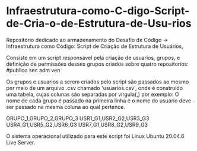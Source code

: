 # Infraestrutura-como-C-digo-Script-de-Cria-o-de-Estrutura-de-Usu-rios
Repositório dedicado ao armazenamento do Desafio de Código -> Infraestrutura como Código: Script de Criação de Estrutura de Usuários, 

Consiste em um script responsável pela criação de usuarios, grupos, e definição de permissões desses grupos criados sobre quatro repositorios:
#publico sec adm ven

Os grupos e usuarios a serem criados pelo script são passados ao mesmo por meio de um arquivo .csv chamado 'usuarios.csv', onde é construido uma tabela,
cujas colunas são separadas por virgula(,) por exemplo:
O nome de cada grupo é passado na primeira linha e o nome do usuário deve ser passado na mesma coluna ao qual pertence.

GRUPO_1,GRUPO_2,GRUPO_3
USR1_G1,USR2_G2,USR3_G3
USR4_G1,USR5_G2,USR6_G3
USR7_G1,USR8_G2,USR9_G3

O sistema operacional utilizado para este script foi Linux Ubuntu 20.04.6 Live Server.
